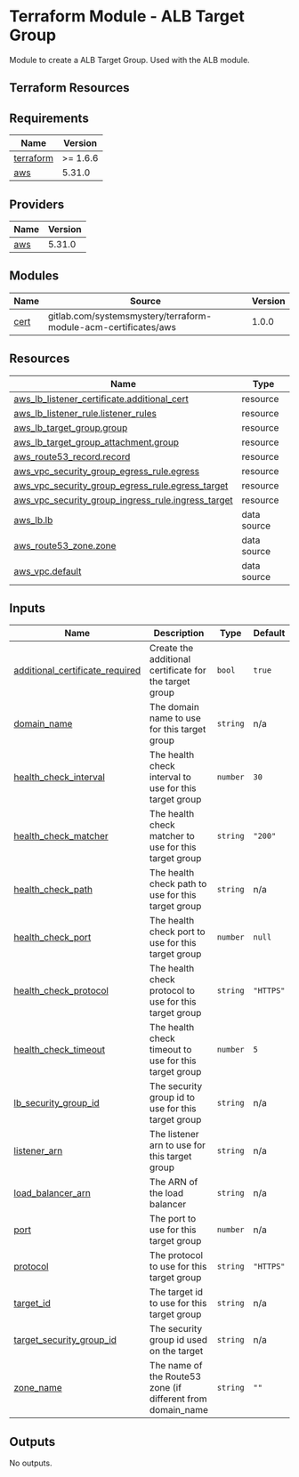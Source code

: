 # Terraform Module - ALB Target Group

Module to create a ALB Target Group. Used with the ALB module.

## Terraform Resources

<!-- BEGINNING OF PRE-COMMIT-TERRAFORM DOCS HOOK -->
## Requirements

| Name | Version |
|------|---------|
| <a name="requirement_terraform"></a> [terraform](#requirement\_terraform) | >= 1.6.6 |
| <a name="requirement_aws"></a> [aws](#requirement\_aws) | 5.31.0 |

## Providers

| Name | Version |
|------|---------|
| <a name="provider_aws"></a> [aws](#provider\_aws) | 5.31.0 |

## Modules

| Name | Source | Version |
|------|--------|---------|
| <a name="module_cert"></a> [cert](#module\_cert) | gitlab.com/systemsmystery/terraform-module-acm-certificates/aws | 1.0.0 |

## Resources

| Name | Type |
|------|------|
| [aws_lb_listener_certificate.additional_cert](https://registry.terraform.io/providers/hashicorp/aws/5.31.0/docs/resources/lb_listener_certificate) | resource |
| [aws_lb_listener_rule.listener_rules](https://registry.terraform.io/providers/hashicorp/aws/5.31.0/docs/resources/lb_listener_rule) | resource |
| [aws_lb_target_group.group](https://registry.terraform.io/providers/hashicorp/aws/5.31.0/docs/resources/lb_target_group) | resource |
| [aws_lb_target_group_attachment.group](https://registry.terraform.io/providers/hashicorp/aws/5.31.0/docs/resources/lb_target_group_attachment) | resource |
| [aws_route53_record.record](https://registry.terraform.io/providers/hashicorp/aws/5.31.0/docs/resources/route53_record) | resource |
| [aws_vpc_security_group_egress_rule.egress](https://registry.terraform.io/providers/hashicorp/aws/5.31.0/docs/resources/vpc_security_group_egress_rule) | resource |
| [aws_vpc_security_group_egress_rule.egress_target](https://registry.terraform.io/providers/hashicorp/aws/5.31.0/docs/resources/vpc_security_group_egress_rule) | resource |
| [aws_vpc_security_group_ingress_rule.ingress_target](https://registry.terraform.io/providers/hashicorp/aws/5.31.0/docs/resources/vpc_security_group_ingress_rule) | resource |
| [aws_lb.lb](https://registry.terraform.io/providers/hashicorp/aws/5.31.0/docs/data-sources/lb) | data source |
| [aws_route53_zone.zone](https://registry.terraform.io/providers/hashicorp/aws/5.31.0/docs/data-sources/route53_zone) | data source |
| [aws_vpc.default](https://registry.terraform.io/providers/hashicorp/aws/5.31.0/docs/data-sources/vpc) | data source |

## Inputs

| Name | Description | Type | Default | Required |
|------|-------------|------|---------|:--------:|
| <a name="input_additional_certificate_required"></a> [additional\_certificate\_required](#input\_additional\_certificate\_required) | Create the additional certificate for the target group | `bool` | `true` | no |
| <a name="input_domain_name"></a> [domain\_name](#input\_domain\_name) | The domain name to use for this target group | `string` | n/a | yes |
| <a name="input_health_check_interval"></a> [health\_check\_interval](#input\_health\_check\_interval) | The health check interval to use for this target group | `number` | `30` | no |
| <a name="input_health_check_matcher"></a> [health\_check\_matcher](#input\_health\_check\_matcher) | The health check matcher to use for this target group | `string` | `"200"` | no |
| <a name="input_health_check_path"></a> [health\_check\_path](#input\_health\_check\_path) | The health check path to use for this target group | `string` | n/a | yes |
| <a name="input_health_check_port"></a> [health\_check\_port](#input\_health\_check\_port) | The health check port to use for this target group | `number` | `null` | no |
| <a name="input_health_check_protocol"></a> [health\_check\_protocol](#input\_health\_check\_protocol) | The health check protocol to use for this target group | `string` | `"HTTPS"` | no |
| <a name="input_health_check_timeout"></a> [health\_check\_timeout](#input\_health\_check\_timeout) | The health check timeout to use for this target group | `number` | `5` | no |
| <a name="input_lb_security_group_id"></a> [lb\_security\_group\_id](#input\_lb\_security\_group\_id) | The security group id to use for this target group | `string` | n/a | yes |
| <a name="input_listener_arn"></a> [listener\_arn](#input\_listener\_arn) | The listener arn to use for this target group | `string` | n/a | yes |
| <a name="input_load_balancer_arn"></a> [load\_balancer\_arn](#input\_load\_balancer\_arn) | The ARN of the load balancer | `string` | n/a | yes |
| <a name="input_port"></a> [port](#input\_port) | The port to use for this target group | `number` | n/a | yes |
| <a name="input_protocol"></a> [protocol](#input\_protocol) | The protocol to use for this target group | `string` | `"HTTPS"` | no |
| <a name="input_target_id"></a> [target\_id](#input\_target\_id) | The target id to use for this target group | `string` | n/a | yes |
| <a name="input_target_security_group_id"></a> [target\_security\_group\_id](#input\_target\_security\_group\_id) | The security group id used on the target | `string` | n/a | yes |
| <a name="input_zone_name"></a> [zone\_name](#input\_zone\_name) | The name of the Route53 zone (if different from domain\_name | `string` | `""` | no |

## Outputs

No outputs.
<!-- END OF PRE-COMMIT-TERRAFORM DOCS HOOK -->
